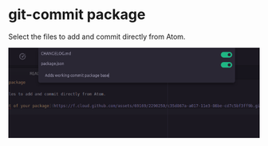 # git-commit package

Select the files to add and commit directly from Atom.

![A screenshot of your package](https://github.com/alanzanattadev/atom-git-commit/blob/master/git-commit-screenshot.png?raw=true)
